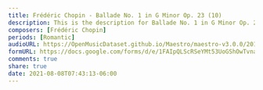 ```yaml
---
title: Frédéric Chopin - Ballade No. 1 in G Minor Op. 23 (10)
description: This is the description for Ballade No. 1 in G Minor Op. 23 by Frédéric Chopin
composers: [Frédéric Chopin]
periods: [Romantic]
audioURL: https://OpenMusicDataset.github.io/Maestro/maestro-v3.0.0/2017/MIDI-Unprocessed_046_PIANO046_MID--AUDIO-split_07-06-17_Piano-e_2-02_wav--4.midi
formURL: https://docs.google.com/forms/d/e/1FAIpQLScRSeYMt53UoGShOwTvnaP8ak3eXpPmj3kDcY_VPBLE0bLSeg/viewform
comments: true
share: true
date: 2021-08-08T07:43:13-06:00
---
```

